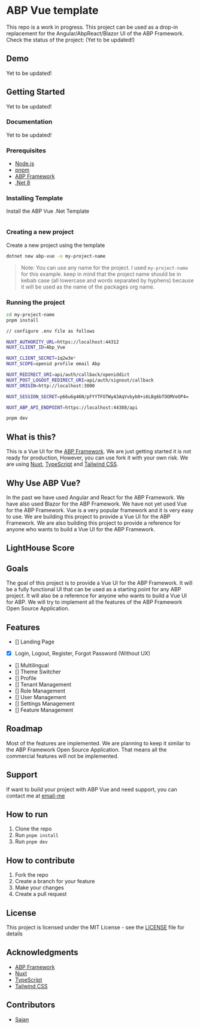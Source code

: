 # ABP Vue template

This repo is a work in progress. This project can be used as a drop-in replacement for the Angular/AbpReact/Blazor UI of the ABP Framework.
Check the status of the project: (Yet to be updated!)

## Demo

Yet to be updated!

## Getting Started

Yet to be updated!

### Documentation

Yet to be updated!

### Prerequisites

- [Node.js](https://nodejs.org/en/)
- [pnpm](https://pnpm.js.org/en/installation)
- [ABP Framework](https://abp.io/)
- [.Net 8](https://dotnet.microsoft.com/download/dotnet/8.0)

### Installing Template

Install the ABP Vue .Net Template

```bash

```

### Creating a new project

Create a new project using the template

```bash
dotnet new abp-vue -o my-project-name
```

> Note: You can use any name for the project. I used `my-project-name` for this example. keep in mind that the project name should be in kebab case (all lowercase and words separated by hyphens) because it will be used as the name of the packages org name.

### Running the project

```bash
cd my-project-name
pnpm install

// configure .env file as follows

NUXT_AUTHORITY_URL=https://localhost:44312
NUXT_CLIENT_ID=Abp_Vue

NUXT_CLIENT_SECRET=1q2w3e*
NUXT_SCOPE=openid profile email Abp

NUXT_REDIRECT_URI=api/auth/callback/openiddict
NUXT_POST_LOGOUT_REDIRECT_URI=api/auth/signout/callback
NUXT_ORIGIN=http://localhost:3000

NUXT_SESSION_SECRET=p66u6g46N/pFYYTFOTWyA3AqVvbyb0+i6LBg6bTOOMVeOP4=

NUXT_ABP_API_ENDPOINT=https://localhost:44388/api

pnpm dev
```

## What is this?

This is a Vue UI for the [ABP Framework](https://abp.io/). We are just getting started it is not ready for production, However, you can use fork it with your own risk. We are using [Nuxt](https://nuxt.com/), [TypeScript](https://www.typescriptlang.org/) and [Tailwind CSS](https://tailwindcss.com/).

## Why Use ABP Vue?

In the past we have used Angular and React for the ABP Framework. We have also used Blazor for the ABP Framework. We have not yet used Vue for the ABP Framework. Vue is a very popular framework and it is very easy to use. We are building this project to provide a Vue UI for the ABP Framework. We are also building this project to provide a reference for anyone who wants to build a Vue UI for the ABP Framework.

## LightHouse Score

## Goals

The goal of this project is to provide a Vue UI for the ABP Framework.
It will be a fully functional UI that can be used as a starting point for any ABP project. It will also be a reference for anyone who wants to build a Vue UI for ABP. We will try to implement all the features of the ABP Framework Open Source Application.

## Features

- [] Landing Page
- [x] Login, Logout, Register, Forgot Password (Without UX)
- [] Multilingual
- [] Theme Switcher
- [] Profile
- [] Tenant Management
- [] Role Management
- [] User Management
- [] Settings Management
- [] Feature Management

## Roadmap

Most of the features are implemented. We are planning to keep it similar to the ABP Framework Open Source Application. That means all the commercial features will not be implemented.

## Support

If want to build your project with ABP Vue and need support, you can contact me at [email-me](mailto:work@sajankumarv.com)

## How to run

1. Clone the repo
2. Run `pnpm install`
3. Run `pnpm dev`

## How to contribute

1. Fork the repo
2. Create a branch for your feature
3. Make your changes
4. Create a pull request

## License

This project is licensed under the MIT License - see the [LICENSE](LICENSE) file for details

## Acknowledgments

- [ABP Framework](https://abp.io/)
- [Nuxt](https://nuxt.com/)
- [TypeScript](https://www.typescriptlang.org/)
- [Tailwind CSS](https://tailwindcss.com/)

## Contributors

- [Sajan](https://github.com/sajanv88)

